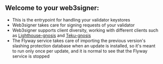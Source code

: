 ## Welcome to your web3signer:

- This is the entrypoint for handling your validator keystores
- Web3signer takes care for signing requests of your validator
- Web3signer supports client diversity, working with different clients such as [Lighthouse-gnosis](http://my.dappnode/#/installer/lighthouse-gnosis.dnp.dappnode.eth) and [Teku-gnosis](http://my.dappnode/#/installer/teku-gnosis.dnp.dappnode.eth)
- The Flyway service takes care of importing the previous version's slashing protection database when an update is installed, so it's meant to run only once per update, and it is normal to see that the Flyway service is stopped
